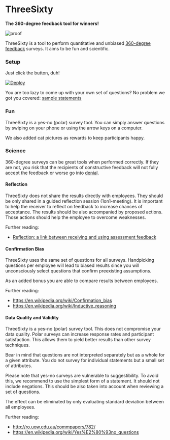 # ThreeSixty

**The 360-degree feedback tool for winners!**

![proof](https://i.imgur.com/EYZRS4a.gif)

ThreeSixty is a tool to perform quantitative and unbiased [360-degree feedback][wiki-360] surveys.
It aims to be fun and scientific.

[wiki-360]: https://en.wikipedia.org/wiki/360-degree_feedback

### Setup

Just click the button, duh!

[![Deploy](https://www.herokucdn.com/deploy/button.svg)](https://heroku.com/deploy?template=https://github.com/OvoiDs/threesixty)

You are too lazy to come up with your own set of questions?
No problem we got you covered: [sample statements](https://github.com/Thermondo/threesixty-statements)

### Fun

ThreeSixty is a yes-no (polar) survey tool. You can simply answer questions by
swiping on your phone or using the arrow keys on a computer.

We also added cat pictures as rewards to keep participants happy.

### Science

360-degree surveys can be great tools when performed correctly.
If they are not, you risk that the recipients of constructive feedback
will not fully accept the feedback or worse go into
[denial](https://en.wikipedia.org/wiki/Denial).

#### Reflection

ThreeSixty does not share the results directly with employees. They should be
only shared in a guided reflection session (1on1-meeting).
It is important to help the receiver to reflect on feedback to increase
chances of acceptance. The results should be also accompanied by proposed
actions. Those actions should help the employee to overcome weaknesses.

Further reading:

*   [Reflection: a link between receiving and using assessment feedback](https://link.springer.com/article/10.1007/s10459-008-9124-4)

#### Confirmation Bias

ThreeSixty uses the same set of questions for all surveys.
Handpicking questions per employee will lead to biased results
since you will unconsciously select questions that confirm preexisting
assumptions.

As an added bonus you are able to compare results between employees.

Further reading:

*   https://en.wikipedia.org/wiki/Confirmation_bias
*   https://en.wikipedia.org/wiki/Inductive_reasoning

#### Data Quality and Validity

ThreeSixty is a yes-no (polar) survey tool. This does not compromise your data
quality. Polar surveys can increase response rates and participant satisfaction.
This allows them to yield better results than other survey techniques.

Bear in mind that questions are not interpreted separately but as a whole for
a given attribute. You do not survey for individual statements but a small
set of attributes.

Please note that yes-no surveys are vulnerable to suggestibility.
To avoid this, we recommend to use the simplest form of a statement.
It should not include negations. This should be also taken into
account when reviewing a set of questions.

The effect can be eliminated by only evaluating standard deviation between all
employees.

Further reading:

*   http://ro.uow.edu.au/commpapers/782/
*   https://en.wikipedia.org/wiki/Yes%E2%80%93no_questions
